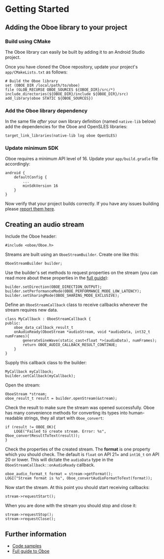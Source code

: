 # Getting Started

## Adding the Oboe library to your project

### Build using CMake
The Oboe library can easily be built by adding it to an Android Studio project.

Once you have cloned the Oboe repository, update your project's `app/CMakeLists.txt` as follows:

    # Build the Oboe library
    set (OBOE_DIR /local/path/to/oboe)
    file (GLOB_RECURSE OBOE_SOURCES ${OBOE_DIR}/src/*)
    include_directories(${OBOE_DIR}/include ${OBOE_DIR}/src)
    add_library(oboe STATIC ${OBOE_SOURCES})

### Add the Oboe library dependency
In the same file *after* your own library definition (named `native-lib` below) add the dependencies for the Oboe and OpenSLES libraries:

    target_link_libraries(native-lib log oboe OpenSLES)

### Update minimum SDK
Oboe requires a minimum API level of 16. Update your `app/build.gradle` file
accordingly:

    android {
        defaultConfig {
            ...
            minSdkVersion 16  
        }
    }

Now verify that your project builds correctly. If you have any issues building please [report them here](issues/new).

## Creating an audio stream
Include the Oboe header:

    #include <oboe/Oboe.h>

Streams are built using an `OboeStreamBuilder`. Create one like this:

    OboeStreamBuilder builder;

Use the builder's set methods to request properties on the stream (you can read more about these properties in the [full guide](FullGuide.md)):

    builder.setDirection(OBOE_DIRECTION_OUTPUT);
    builder.setPerformanceMode(OBOE_PERFORMANCE_MODE_LOW_LATENCY);
    builder.setSharingMode(OBOE_SHARING_MODE_EXCLUSIVE);

Define an `OboeStreamCallback` class to receive callbacks whenever the stream requires new data.

    class MyCallback : OboeStreamCallback {
    public:
        oboe_data_callback_result_t
        onAudioReady(OboeStream *audioStream, void *audioData, int32_t numFrames){
            generateSineWave(static_cast<float *>(audioData), numFrames);
            return OBOE_AUDIO_CALLBACK_RESULT_CONTINUE;
        }
    }

Supply this callback class to the builder:

    MyCallback myCallback;
    builder.setCallback(myCallback);

Open the stream:

    OboeStream *stream;
    oboe_result_t result = builder.openStream(&stream);

Check the result to make sure the stream was opened successfully. Oboe has many convenience methods for converting its types into human-readable strings, they all start with `Oboe_convert`:

    if (result != OBOE_OK){
        LOGE("Failed to create stream. Error: %s", Oboe_convertResultToText(result));
    }

Check the properties of the created stream. The **format** is one property which you should check. The default is `float` on API 21+ and `int16_t` on API 20 or lower. This will dictate the `audioData` type in the `OboeStreamCallback::onAudioReady` callback.

    oboe_audio_format_t format = stream->getFormat();
    LOGI("Stream format is %s", Oboe_convertAudioFormatToText(format));

Now start the stream. At this point you should start receiving callbacks:

    stream->requestStart();

When you are done with the stream you should stop and close it:

    stream->requestStop();
    stream->requestClose();

## Further information
- [Code samples](https://github.com/googlesamples/android-audio-high-performance/tree/master/oboe)
- [Full guide to Oboe](FullGuide.md)
